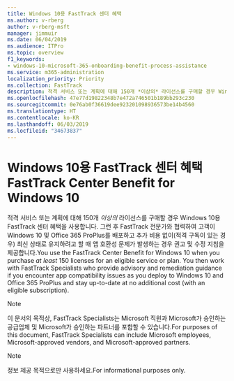 ```yaml
---
title: Windows 10용 FastTrack 센터 혜택
ms.author: v-rberg
author: v-rberg-msft
manager: jimmuir
ms.date: 06/04/2019
ms.audience: ITPro
ms.topic: overview
f1_keywords:
- windows-10-microsoft-365-onboarding-benefit-process-assistance
ms.service: m365-administration
localization_priority: Priority
ms.collection: FastTrack
description: 적격 서비스 또는 계획에 대해 150개 *이상의* 라이선스를 구매할 경우 Windows 10용 FastTrack 센터 혜택을 사용합니다.
ms.openlocfilehash: 47e77d19822348b7e472a746501b189bb293c230
ms.sourcegitcommit: 0e76ab0f36619dee923201098936573be14b4560
ms.translationtype: HT
ms.contentlocale: ko-KR
ms.lasthandoff: 06/03/2019
ms.locfileid: "34673837"
---
```

# <a name="fasttrack-center-benefit-for-windows-10"></a><span data-ttu-id="df8f2-103">Windows 10용 FastTrack 센터 혜택</span><span class="sxs-lookup"><span data-stu-id="df8f2-103">FastTrack Center Benefit for Windows 10</span></span>

<span data-ttu-id="df8f2-p101">적격 서비스 또는 계획에 대해 150개 *이상의* 라이선스를 구매할 경우 Windows 10용 FastTrack 센터 혜택을 사용합니다. 그런 후 FastTrack 전문가와 협력하여 고객이 Windows 10 및 Office 365 ProPlus를 배포하고 추가 비용 없이(적격 구독이 있는 경우) 최신 상태로 유지하려고 할 때 앱 호환성 문제가 발생하는 경우 권고 및 수정 지침을 제공합니다.</span><span class="sxs-lookup"><span data-stu-id="df8f2-p101">You use the FastTrack Center Benefit for Windows 10 when you purchase  *at least*  150 licenses for an eligible service or plan. You then work with FastTrack Specialists who provide advisory and remediation guidance if you encounter app compatibility issues as you deploy to Windows 10 and Office 365 ProPlus and stay up-to-date at no additional cost (with an eligible subscription).</span></span> 
  
> [!NOTE]
> <span data-ttu-id="df8f2-106">이 문서의 목적상, FastTrack Specialists는 Microsoft 직원과 Microsoft가 승인하는 공급업체 및 Microsoft가 승인하는 파트너를 포함할 수 있습니다.</span><span class="sxs-lookup"><span data-stu-id="df8f2-106">For purposes of this document, FastTrack Specialists can include Microsoft employees, Microsoft-approved vendors, and Microsoft-approved partners.</span></span> 
    
> [!NOTE]
> <span data-ttu-id="df8f2-107">정보 제공 목적으로만 사용하세요.</span><span class="sxs-lookup"><span data-stu-id="df8f2-107">For informational purposes only.</span></span> 
  

  

 
